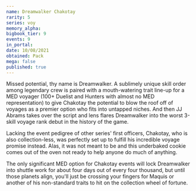 ```yaml
---
name: Dreamwalker Chakotay
rarity: 5
series: voy
memory_alpha:
bigbook_tier: 9
events: 9
in_portal:
date: 10/08/2021
obtained: Pack
mega: false
published: true
---
```


Missed potential, thy name is Dreamwalker. A sublimely unique skill order among legendary crew is paired with a mouth-watering trait line-up for a MED voyager (100+ Duelist and Hunters with almost no MED representation) to give Chakotay the potential to blow the roof off of voyages as a premier option who fits into untapped niches. And then JJ Abrams takes over the script and lens flares Dreamwalker into the worst 3-skill voyage rank debut in the history of the game.

Lacking the event pedigree of other series' first officers, Chakotay, who is also collection-less, was perfectly set up to fulfill his incredible voyage promise instead. Alas, it was not meant to be and this underbaked cookie comes out of the oven not ready to help anyone do much of anything. 

The only significant MED option for Chakotay events will lock Dreamwalker into shuttle work for about four days out of every four thousand, but until those planets align, you'll just be crossing your fingers for Maquis or another of his non-standard traits to hit on the collection wheel of fortune.

